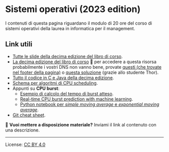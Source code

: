 # Sistemi operativi (2023 edition)

I contenuti di questa pagina riguardano il modulo di 20 ore del corso di sistemi operativi della laurea in informatica per il management.

## Link utili

- [Tutte le slide della decima edizione del libro di corso](https://bcs.wiley.com/he-bcs/Books?action=resource&bcsId=11227&itemId=1119320917&resourceId=44619).
- [La decima edizione del libro di corso](https://tinyurl.com/2p89ecm5) 🚨 per accedere a questa risorsa probabilmente i vostri DNS non vanno bene, provate [questi (che trovate nel footer della pagina)](https://www.opendns.com/) o [questa soluzione](https://www.torproject.org/) (grazie allo studente Thor).
- [Tutto il codice in C e Java della decima edizione](https://github.com/greggagne/osc10e).
- [Schema per algoritmi di CPU scheduling](https://www.geeksforgeeks.org/cpu-scheduling-in-operating-systems/#comparison).
- Appunti su **CPU burst**:
  - [Esempio di calcolo del tempo di burst atteso](http://www2.cs.uregina.ca/~hamilton/courses/330/notes/scheduling/scheduling.html).
  - [Real-time CPU burst prediction with machine learning](https://link.springer.com/chapter/10.1007/978-981-19-0825-5_58).
  - [Python notebook per *simple moving average* e *exponential moving average*](../src/expected_cpu_burst.ipynb).
- [Git cheat sheet](https://training.github.com/downloads/github-git-cheat-sheet.pdf).

🚨
**Vuoi mettere a disposizione materiale?** Inviami il link al contenuto con una descrizione.

---

License: [CC BY 4.0](https://creativecommons.org/licenses/by/4.0/)
